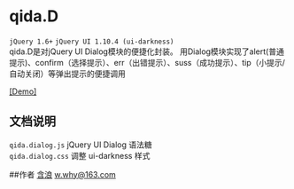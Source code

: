 qida.D
=====
`jQuery 1.6+`  `jQuery UI 1.10.4 (ui-darkness)`   
qida.D是对jQuery UI Dialog模块的便捷化封装。
用Dialog模块实现了alert(普通提示)、confirm（选择提示）、err（出错提示）、suss（成功提示）、tip（小提示/自动关闭）等弹出提示的便捷调用  

[\[Demo\]](http://cnwhy.github.io/qida.D)

## 文档说明
`qida.dialog.js` jQuery UI Dialog 语法糖  
`qida.dialog.css` 调整 ui-darkness 样式  

##作者
[含浪](http://www.cnblogs.com/whyoop)   w.why@163.com
